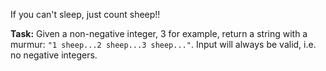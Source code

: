 If you can't sleep, just count sheep!!

**Task:**
Given a non-negative integer, 3 for example, return a string with a murmur: `"1 sheep...2 sheep...3 sheep..."`.
Input will always be valid, i.e. no negative integers.
